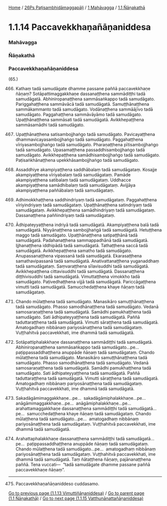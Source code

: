 
[Home](/) / [26Ps Paṭisambhidāmaggapāḷi](../../../26Ps.md) / [1 Mahāvagga](../../1.md) / [1.1 Ñāṇakathā](../1.1.md)

# 1.1.14 Paccavekkhaṇañāṇaniddesa

### Mahāvagga

### Ñāṇakathā

### Paccavekkhaṇañāṇaniddesa

(65.)

466. Kathaṃ tadā samudāgate dhamme passane paññā paccavekkhaṇe ñāṇaṃ? Sotāpattimaggakkhaṇe dassanaṭṭhena sammādiṭṭhi tadā samudāgatā. Abhiniropanaṭṭhena sammāsaṅkappo tadā samudāgato. Pariggahaṭṭhena sammāvācā tadā samudāgatā. Samuṭṭhānaṭṭhena sammākammanto tadā samudāgato. Vodānaṭṭhena sammāājīvo tadā samudāgato. Paggahaṭṭhena sammāvāyāmo tadā samudāgato. Upaṭṭhānaṭṭhena sammāsati tadā samudāgatā. Avikkhepaṭṭhena sammāsamādhi tadā samudāgato.

467. Upaṭṭhānaṭṭhena satisambojjhaṅgo tadā samudāgato. Pavicayaṭṭhena dhammavicayasambojjhaṅgo tadā samudāgato. Paggahaṭṭhena vīriyasambojjhaṅgo tadā samudāgato. Pharaṇaṭṭhena pītisambojjhaṅgo tadā samudāgato. Upasamaṭṭhena passaddhisambojjhaṅgo tadā samudāgato. Avikkhepaṭṭhena samādhisambojjhaṅgo tadā samudāgato. Paṭisaṅkhānaṭṭhena upekkhāsambojjhaṅgo tadā samudāgato.

468. Assaddhiye akampiyaṭṭhena saddhābalaṃ tadā samudāgataṃ. Kosajje akampiyaṭṭhena vīriyabalaṃ tadā samudāgataṃ. Pamāde akampiyaṭṭhena satibalaṃ tadā samudāgataṃ. Uddhacce akampiyaṭṭhena samādhibalaṃ tadā samudāgataṃ. Avijjāya akampiyaṭṭhena paññābalaṃ tadā samudāgataṃ.

469. Adhimokkhaṭṭhena saddhindriyaṃ tadā samudāgataṃ. Paggahaṭṭhena vīriyindriyaṃ tadā samudāgataṃ. Upaṭṭhānaṭṭhena satindriyaṃ tadā samudāgataṃ. Avikkhepaṭṭhena samādhindriyaṃ tadā samudāgataṃ. Dassanaṭṭhena paññindriyaṃ tadā samudāgataṃ.

470. Ādhipateyyaṭṭhena indriyā tadā samudāgatā. Akampiyaṭṭhena balā tadā samudāgatā. Niyyānaṭṭhena sambojjhaṅgā tadā samudāgatā. Hetuṭṭhena maggo tadā samudāgato. Upaṭṭhānaṭṭhena satipaṭṭhānā tadā samudāgatā. Padahanaṭṭhena sammappadhānā tadā samudāgatā. Ijjhanaṭṭhena iddhipādā tadā samudāgatā. Tathaṭṭhena saccā tadā samudāgatā. Avikkhepaṭṭhena samatho tadā samudāgato. Anupassanaṭṭhena vipassanā tadā samudāgatā. Ekarasaṭṭhena samathavipassanā tadā samudāgatā. Anativattanaṭṭhena yuganaddhaṃ tadā samudāgataṃ. Saṃvaraṭṭhena sīlavisuddhi tadā samudāgatā. Avikkhepaṭṭhena cittavisuddhi tadā samudāgatā. Dassanaṭṭhena diṭṭhivisuddhi tadā samudāgatā. Vimuttaṭṭhena vimokkho tadā samudāgato. Paṭivedhaṭṭhena vijjā tadā samudāgatā. Pariccāgaṭṭhena vimutti tadā samudāgatā. Samucchedaṭṭhena khaye ñāṇaṃ tadā samudāgataṃ.

471. Chando mūlaṭṭhena tadā samudāgato. Manasikāro samuṭṭhānaṭṭhena tadā samudāgato. Phasso samodhānaṭṭhena tadā samudāgato. Vedanā samosaraṇaṭṭhena tadā samudāgatā. Samādhi pamukhaṭṭhena tadā samudāgato. Sati ādhipateyyaṭṭhena tadā samudāgatā. Paññā taduttaraṭṭhena tadā samudāgatā. Vimutti sāraṭṭhena tadā samudāgatā. Amatogadhaṃ nibbānaṃ pariyosānaṭṭhena tadā samudāgataṃ. Vuṭṭhahitvā paccavekkhati, ime dhammā tadā samudāgatā.

472. Sotāpattiphalakkhaṇe dassanaṭṭhena sammādiṭṭhi tadā samudāgatā. Abhiniropanaṭṭhena sammāsaṅkappo tadā samudāgato…pe…  paṭippassaddhaṭṭhena anuppāde ñāṇaṃ tadā samudāgataṃ. Chando mūlaṭṭhena tadā samudāgato. Manasikāro samuṭṭhānaṭṭhena tadā samudāgato. Phasso samodhānaṭṭhena tadā samudāgato. Vedanā samosaraṇaṭṭhena tadā samudāgatā. Samādhi pamukhaṭṭhena tadā samudāgato. Sati ādhipateyyaṭṭhena tadā samudāgatā. Paññā taduttaraṭṭhena tadā samudāgatā. Vimutti sāraṭṭhena tadā samudāgatā. Amatogadhaṃ nibbānaṃ pariyosānaṭṭhena tadā samudāgataṃ. Vuṭṭhahitvā paccavekkhati, ime dhammā tadā samudāgatā.

473. Sakadāgāmimaggakkhaṇe…pe…  sakadāgāmiphalakkhaṇe…pe…  anāgāmimaggakkhaṇe…pe…  anāgāmiphalakkhaṇe…pe…  arahattamaggakkhaṇe dassanaṭṭhena sammādiṭṭhi tadā samudāgatā…pe…  samucchedaṭṭhena khaye ñāṇaṃ tadā samudāgataṃ. Chando mūlaṭṭhena tadā samudāgato…pe…  amatogadhaṃ nibbānaṃ pariyosānaṭṭhena tadā samudāgataṃ. Vuṭṭhahitvā paccavekkhati, ime dhammā tadā samudāgatā.

474. Arahattaphalakkhaṇe dassanaṭṭhena sammādiṭṭhi tadā samudāgatā…pe…  paṭippassaddhaṭṭhena anuppāde ñāṇaṃ tadā samudāgataṃ. Chando mūlaṭṭhena tadā samudāgato…pe…  amatogadhaṃ nibbānaṃ pariyosānaṭṭhena tadā samudāgataṃ. Vuṭṭhahitvā paccavekkhati, ime dhammā tadā samudāgatā. Taṃ ñātaṭṭhena ñāṇaṃ, pajānanaṭṭhena paññā. Tena vuccati—  “tadā samudāgate dhamme passane paññā paccavekkhaṇe ñāṇaṃ”.

---

475. Paccavekkhaṇañāṇaniddeso cuddasamo.



[Go to previous page (1.1.13 Vimuttiñāṇaniddesa)](1.1.13.md) / [Go to parent page (1.1 Ñāṇakathā)](../1.1.md) / [Go to next page (1.1.15 Vatthunānattañāṇaniddesa)](1.1.15.md)


